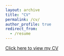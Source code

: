 ```yaml
---
layout: archive
title: "CV"
permalink: /cv/
author_profile: true
redirect_from:
  - /resume
---
```


[Click here to view my CV](http:/yosoykit.github.io/files/Curtiuscv_14July2020.pdf)
